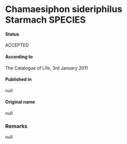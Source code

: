 # Chamaesiphon sideriphilus Starmach SPECIES

#### Status
ACCEPTED

#### According to
The Catalogue of Life, 3rd January 2011

#### Published in
null

#### Original name
null

### Remarks
null